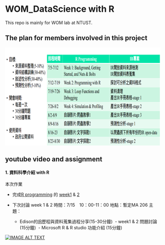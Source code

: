 # WOM_DataScience with R
This repo is mainly for WOM lab at NTUST.

## The plan for members involved in this project
<p align="center"><img width="100%"; height="320" src="planpic/plan.png" /></p>

## youtube video and assignment

#### 1. 資料科學介紹 with R

本次作業
 - 完成[R programming](https://www.coursera.org/learn/r-programming/home/welcome) 的 [week1](https://www.coursera.org/learn/r-programming/home/week/1) & [2](https://www.coursera.org/learn/r-programming/home/week/2)

- 下次討論 week 1 & 2
時間：7/15　10：00-11：00
地點：暫定MA 206
主題：
  - Edison的[IR](https://en.wikipedia.org/wiki/Institutional_research)歷程與資料蒐集過程分享(15-30分鐘)
  - week1 & 2 問題討論 (15分鐘)
  - Microsoft R & R studio 功能介紹 (15分鐘)

[![IMAGE ALT TEXT](http://img.youtube.com/vi/tqWjd14YkAc/0.jpg)](http://www.youtube.com/watch?v=tqWjd14YkAc "Video Title")
 
